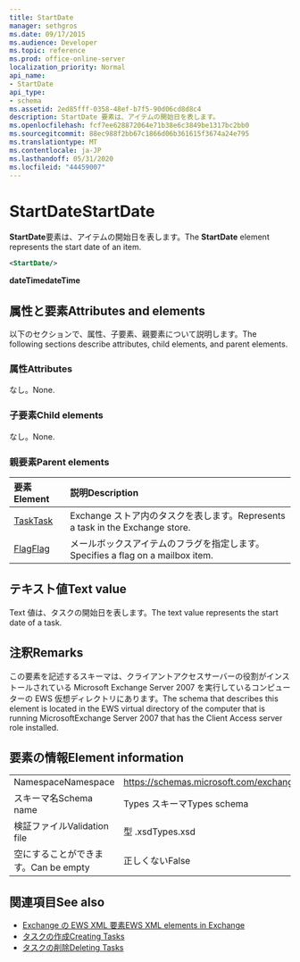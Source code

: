 ```yaml
---
title: StartDate
manager: sethgros
ms.date: 09/17/2015
ms.audience: Developer
ms.topic: reference
ms.prod: office-online-server
localization_priority: Normal
api_name:
- StartDate
api_type:
- schema
ms.assetid: 2ed85fff-0358-48ef-b7f5-90d06cd8d8c4
description: StartDate 要素は、アイテムの開始日を表します。
ms.openlocfilehash: fcf7ee628872064e71b38e6c3849be1317bc2bb0
ms.sourcegitcommit: 88ec988f2bb67c1866d06b361615f3674a24e795
ms.translationtype: MT
ms.contentlocale: ja-JP
ms.lasthandoff: 05/31/2020
ms.locfileid: "44459007"
---
```

# <a name="startdate"></a><span data-ttu-id="87421-103">StartDate</span><span class="sxs-lookup"><span data-stu-id="87421-103">StartDate</span></span>

<span data-ttu-id="87421-104">**StartDate**要素は、アイテムの開始日を表します。</span><span class="sxs-lookup"><span data-stu-id="87421-104">The **StartDate** element represents the start date of an item.</span></span> 
  
```xml
<StartDate/>
```

<span data-ttu-id="87421-105">**dateTime**</span><span class="sxs-lookup"><span data-stu-id="87421-105">**dateTime**</span></span>

## <a name="attributes-and-elements"></a><span data-ttu-id="87421-106">属性と要素</span><span class="sxs-lookup"><span data-stu-id="87421-106">Attributes and elements</span></span>

<span data-ttu-id="87421-107">以下のセクションで、属性、子要素、親要素について説明します。</span><span class="sxs-lookup"><span data-stu-id="87421-107">The following sections describe attributes, child elements, and parent elements.</span></span>
  
### <a name="attributes"></a><span data-ttu-id="87421-108">属性</span><span class="sxs-lookup"><span data-stu-id="87421-108">Attributes</span></span>

<span data-ttu-id="87421-109">なし。</span><span class="sxs-lookup"><span data-stu-id="87421-109">None.</span></span>
  
### <a name="child-elements"></a><span data-ttu-id="87421-110">子要素</span><span class="sxs-lookup"><span data-stu-id="87421-110">Child elements</span></span>

<span data-ttu-id="87421-111">なし。</span><span class="sxs-lookup"><span data-stu-id="87421-111">None.</span></span>
  
### <a name="parent-elements"></a><span data-ttu-id="87421-112">親要素</span><span class="sxs-lookup"><span data-stu-id="87421-112">Parent elements</span></span>

|<span data-ttu-id="87421-113">**要素**</span><span class="sxs-lookup"><span data-stu-id="87421-113">**Element**</span></span>|<span data-ttu-id="87421-114">**説明**</span><span class="sxs-lookup"><span data-stu-id="87421-114">**Description**</span></span>|
|:-----|:-----|
|[<span data-ttu-id="87421-115">Task</span><span class="sxs-lookup"><span data-stu-id="87421-115">Task</span></span>](task.md) <br/> |<span data-ttu-id="87421-116">Exchange ストア内のタスクを表します。</span><span class="sxs-lookup"><span data-stu-id="87421-116">Represents a task in the Exchange store.</span></span>  <br/> |
|[<span data-ttu-id="87421-117">Flag</span><span class="sxs-lookup"><span data-stu-id="87421-117">Flag</span></span>](flag.md) <br/> |<span data-ttu-id="87421-118">メールボックスアイテムのフラグを指定します。</span><span class="sxs-lookup"><span data-stu-id="87421-118">Specifies a flag on a mailbox item.</span></span>  <br/> |
   
## <a name="text-value"></a><span data-ttu-id="87421-119">テキスト値</span><span class="sxs-lookup"><span data-stu-id="87421-119">Text value</span></span>

<span data-ttu-id="87421-120">Text 値は、タスクの開始日を表します。</span><span class="sxs-lookup"><span data-stu-id="87421-120">The text value represents the start date of a task.</span></span>
  
## <a name="remarks"></a><span data-ttu-id="87421-121">注釈</span><span class="sxs-lookup"><span data-stu-id="87421-121">Remarks</span></span>

<span data-ttu-id="87421-122">この要素を記述するスキーマは、クライアントアクセスサーバーの役割がインストールされている Microsoft Exchange Server 2007 を実行しているコンピューターの EWS 仮想ディレクトリにあります。</span><span class="sxs-lookup"><span data-stu-id="87421-122">The schema that describes this element is located in the EWS virtual directory of the computer that is running MicrosoftExchange Server 2007 that has the Client Access server role installed.</span></span>
  
## <a name="element-information"></a><span data-ttu-id="87421-123">要素の情報</span><span class="sxs-lookup"><span data-stu-id="87421-123">Element information</span></span>

|||
|:-----|:-----|
|<span data-ttu-id="87421-124">Namespace</span><span class="sxs-lookup"><span data-stu-id="87421-124">Namespace</span></span>  <br/> |https://schemas.microsoft.com/exchange/services/2006/types  <br/> |
|<span data-ttu-id="87421-125">スキーマ名</span><span class="sxs-lookup"><span data-stu-id="87421-125">Schema name</span></span>  <br/> |<span data-ttu-id="87421-126">Types スキーマ</span><span class="sxs-lookup"><span data-stu-id="87421-126">Types schema</span></span>  <br/> |
|<span data-ttu-id="87421-127">検証ファイル</span><span class="sxs-lookup"><span data-stu-id="87421-127">Validation file</span></span>  <br/> |<span data-ttu-id="87421-128">型 .xsd</span><span class="sxs-lookup"><span data-stu-id="87421-128">Types.xsd</span></span>  <br/> |
|<span data-ttu-id="87421-129">空にすることができます。</span><span class="sxs-lookup"><span data-stu-id="87421-129">Can be empty</span></span>  <br/> |<span data-ttu-id="87421-130">正しくない</span><span class="sxs-lookup"><span data-stu-id="87421-130">False</span></span>  <br/> |
   
## <a name="see-also"></a><span data-ttu-id="87421-131">関連項目</span><span class="sxs-lookup"><span data-stu-id="87421-131">See also</span></span>

- [<span data-ttu-id="87421-132">Exchange の EWS XML 要素</span><span class="sxs-lookup"><span data-stu-id="87421-132">EWS XML elements in Exchange</span></span>](ews-xml-elements-in-exchange.md)
- [<span data-ttu-id="87421-133">タスクの作成</span><span class="sxs-lookup"><span data-stu-id="87421-133">Creating Tasks</span></span>](https://msdn.microsoft.com/library/0ef97334-e8a0-4f67-a23a-dd9e2bbad49f%28Office.15%29.aspx)
- [<span data-ttu-id="87421-134">タスクの削除</span><span class="sxs-lookup"><span data-stu-id="87421-134">Deleting Tasks</span></span>](https://msdn.microsoft.com/library/a3d7e25f-8a35-4901-b1d9-d31f418ab340%28Office.15%29.aspx)

